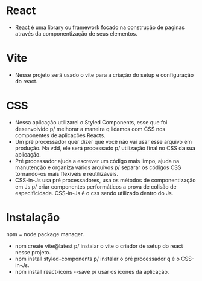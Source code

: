# React
  - React é uma library ou framework focado na construção de paginas através da componentização de seus elementos.

# Vite
  - Nesse projeto será usado o vite para a criação do setup e configuração do react.

# CSS
  - Nessa aplicação utilizarei o Styled Components, esse que foi desenvolvido p/ melhorar a maneira q lidamos com CSS nos componentes de aplicações Reacts.
  - Um pré processador quer dizer que você não vai usar esse arquivo em produção. Na vdd, ele será processado p/ utilização final no CSS da sua aplicação.
  - Pré processador ajuda a escrever um código mais limpo, ajuda na manutenção e organiza vários arquivos p/ separar os códigos CSS tornando-os mais flexíveis e reutilizáveis. 
  - CSS-in-Js usa pré processadores, usa os métodos de componentização em Js p/ criar componentes performáticos a prova de colisão de especificidade. CSS-in-Js é o css sendo utilizado dentro do Js.


# Instalação
npm = node package manager.

  - npm create vite@latest p/ instalar o vite o criador de setup do react nesse projeto.
  - npm install styled-components p/ instalar o pré processador q é o CSS-in-Js.
  - npm install react-icons --save p/ usar os icones da aplicação.